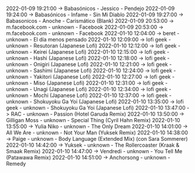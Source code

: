 2022-01-09 19:21:00 -> Babasónicos - Jessico - Pendejo
2022-01-09 19:24:00 -> Babasónicos - Infame - Sin Mi Diablo
2022-01-09 19:27:00 -> Babasonicos - Anoche - Carismático (Blank)
2022-01-09 20:53:00 -> m.facebook.com - unknown - Facebook
2022-01-09 20:53:00 -> m.facebook.com - unknown - Facebook
2022-01-10 12:04:00 -> beret - unknown - El día menos pensado
2022-01-10 12:09:00 -> lofi geek - unknown - Resutoran (Japanese Lofi)
2022-01-10 12:12:00 -> lofi geek - unknown - Keirei (Japanese Lofi)
2022-01-10 12:15:00 -> lofi geek - unknown - Hashi (Japanese Lofi)
2022-01-10 12:18:00 -> lofi geek - unknown - Onigiri (Japanese Lofi)
2022-01-10 12:21:00 -> lofi geek - unknown - Sashimi (Japanese Lofi)
2022-01-10 12:24:00 -> lofi geek - unknown - Yakitori (Japanese Lofi)
2022-01-10 12:27:00 -> lofi geek - unknown - Miso (Japanese Lofi)
2022-01-10 12:31:00 -> lofi geek - unknown - Unagi (Japanese Lofi)
2022-01-10 12:34:00 -> lofi geek - unknown - Mochi (Japanese Lofi)
2022-01-10 12:37:00 -> lofi geek - unknown - Shokuyoku Ga Yoi (Japanese Lofi)
2022-01-10 13:35:00 -> lofi geek - unknown - Shokuyoku Ga Yoi (Japanese Lofi)
2022-01-10 13:47:00 -> RAC - unknown - Passion (Hotel Garuda Remix)
2022-01-10 13:50:00 -> Gilligan Moss - unknown - Special Thing (Cyril Hahn Remix)
2022-01-10 13:55:00 -> Yulia Niko - unknown - The Only Dream
2022-01-10 14:01:00 -> All We Are - unknown - Not Your Man (Yuksek Remix)
2022-01-10 14:38:00 -> Paige - unknown - Body Language (Extended Mix) (con Sara Sommerer)
2022-01-10 14:42:00 -> Yuksek - unknown - The Rollercoaster (Kraak & Smaak Remix)
2022-01-10 14:47:00 -> Vendredi - unknown - You Tell Me (Patawawa Remix)
2022-01-10 14:51:00 -> Anchorsong - unknown - Remedy
